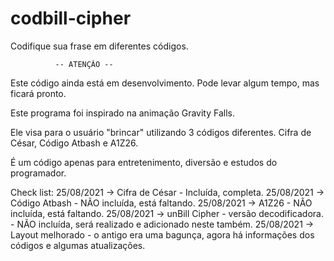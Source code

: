 # codbill-cipher
Codifique sua frase em diferentes códigos.

              -- ATENÇÃO --
Este código ainda está em desenvolvimento.
Pode levar algum tempo, mas ficará pronto.

Este programa foi inspirado na animação Gravity Falls.

Ele visa para o usuário "brincar" utilizando 3 códigos diferentes.
Cifra de César, Código Atbash e A1Z26.

É um código apenas para entretenimento, diversão e estudos do programador.

Check list:
25/08/2021 → Cifra de César - Incluída, completa.
25/08/2021 → Código Atbash - NÃO incluída, está faltando.
25/08/2021 → A1Z26 - NÃO incluída, está faltando.
25/08/2021 → unBill Cipher - versão decodificadora. - NÃO incluída, será realizado e adicionado neste também.
25/08/2021 → Layout melhorado - o antigo era uma bagunça, agora há informações dos códigos e algumas atualizações.
